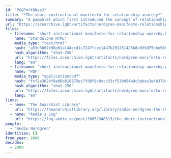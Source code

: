 ```yaml
---
id: "PGQPnYtDNspJ"
title: "*The short instructional manifesto for relationship anarchy*"
summary: "A pamphlet which first introduced the concept of relationship anarchy"
url: "https://acearchive.lgbt/artifacts/nordgren-manifesto-relationship-anarchy"
files:
  - filename: "short-instructional-manifesto-for-relationship-anarchy.html"
    name: "Standalone HTML"
    media_type: "text/html"
    hash: "a53d3667e98e61a144ecd1c7247fcec1447b291251425b8c039d75b6e908c3a2"
    hash_algorithm: "sha2-256"
    url: "https://files.acearchive.lgbt/artifacts/nordgren-manifesto-relationship-anarchy/short-instructional-manifesto-for-relationship-anarchy.html"
    lang: "en"
  - filename: "short-instructional-manifesto-for-relationship-anarchy.pdf"
    name: "PDF"
    media_type: "application/pdf"
    hash: "fcf2a3624f8e86b818875ec7fd8f8c8ccc53cf530454a9c3abec3e4b379494be"
    hash_algorithm: "sha2-256"
    url: "https://files.acearchive.lgbt/artifacts/nordgren-manifesto-relationship-anarchy/short-instructional-manifesto-for-relationship-anarchy.pdf"
    lang: "en"
links:
  - name: "The Anarchist Library"
    url: "https://theanarchistlibrary.org/library/andie-nordgren-the-short-instructional-manifesto-for-relationship-anarchy"
  - name: "Andie's Log"
    url: "https://log.andie.se/post/26652940513/the-short-instructional-manifesto-for-relationship"
people:
  - "Andie Nordgren"
identities: []
from_year: 2006
decades:
  - 2000
---
```

